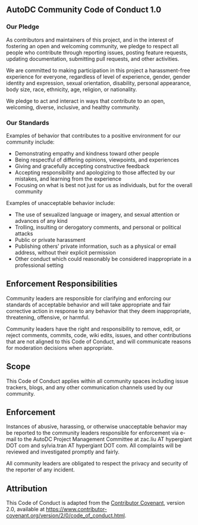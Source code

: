 ## AutoDC Community Code of Conduct 1.0


### Our Pledge

As contributors and maintainers of this project, and in the interest of fostering
an open and welcoming community, we pledge to respect all people who contribute
through reporting issues, posting feature requests, updating documentation,
submitting pull requests, and other activities.

We are committed to making participation in this project a harassment-free experience for
everyone, regardless of level of experience, gender, gender identity and expression,
sexual orientation, disability, personal appearance, body size, race, ethnicity, age,
religion, or nationality.

We pledge to act and interact in ways that contribute to an open, welcoming, diverse,
inclusive, and healthy community.

### Our Standards

Examples of behavior that contributes to a positive environment for our community include:

* Demonstrating empathy and kindness toward other people
* Being respectful of differing opinions, viewpoints, and experiences
* Giving and gracefully accepting constructive feedback
* Accepting responsibility and apologizing to those affected by our mistakes, and learning from the experience
* Focusing on what is best not just for us as individuals, but for the overall community

Examples of unacceptable behavior include:

* The use of sexualized language or imagery, and sexual attention or
  advances of any kind
* Trolling, insulting or derogatory comments, and personal or political attacks
* Public or private harassment
* Publishing others' private information, such as a physical or email
  address, without their explicit permission
* Other conduct which could reasonably be considered inappropriate in a
  professional setting

## Enforcement Responsibilities

Community leaders are responsible for clarifying and enforcing our standards of acceptable behavior
and will take appropriate and fair corrective action in response to any behavior that they deem
inappropriate, threatening, offensive, or harmful.

Community leaders have the right and responsibility to remove, edit, or reject comments, commits,
code, wiki edits, issues, and other contributions that are not aligned to this Code of Conduct,
and will communicate reasons for moderation decisions when appropriate.

## Scope

This Code of Conduct applies within all community spaces including issue trackers, blogs, and any other 
communication channels used by our community.

## Enforcement

Instances of abusive, harassing, or otherwise unacceptable behavior may be reported to the community
leaders responsible for enforcement via e-mail to the AutoDC Project Management Committee at
zac.liu AT hypergiant DOT com and sylvia.tran AT hypergiant DOT com. All complaints will be reviewed and investigated promptly and fairly.

All community leaders are obligated to respect the privacy and security of the reporter of any incident.


## Attribution

This Code of Conduct is adapted from the [Contributor Covenant](https://www.contributor-covenant.org/),
version 2.0, available at https://www.contributor-covenant.org/version/2/0/code_of_conduct.html.
